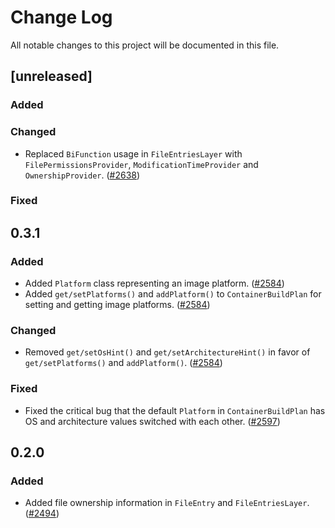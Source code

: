 # Change Log
All notable changes to this project will be documented in this file.

## [unreleased]

### Added

### Changed

- Replaced `BiFunction` usage in `FileEntriesLayer` with `FilePermissionsProvider`, `ModificationTimeProvider` and `OwnershipProvider`. ([#2638](https://github.com/GoogleContainerTools/jib/issues/2638))

### Fixed

## 0.3.1

### Added

- Added `Platform` class representing an image platform. ([#2584](https://github.com/GoogleContainerTools/jib/pull/2584))
- Added `get/setPlatforms()` and `addPlatform()` to `ContainerBuildPlan` for setting and getting image platforms. ([#2584](https://github.com/GoogleContainerTools/jib/pull/2584))

### Changed

- Removed `get/setOsHint()` and `get/setArchitectureHint()` in favor of `get/setPlatforms()` and `addPlatform()`. ([#2584](https://github.com/GoogleContainerTools/jib/pull/2584))

### Fixed

- Fixed the critical bug that the default `Platform` in `ContainerBuildPlan` has OS and architecture values switched with each other. ([#2597](https://github.com/GoogleContainerTools/jib/pull/2597))

## 0.2.0

### Added

- Added file ownership information in `FileEntry` and `FileEntriesLayer`. ([#2494](https://github.com/GoogleContainerTools/jib/pull/2494))
